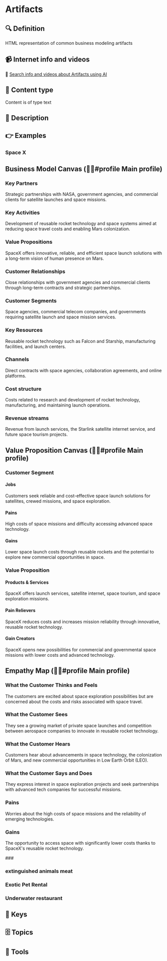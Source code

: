 
# Artifacts


## 🔍 Definition
HTML representation of common business modeling artifacts


## 📹 Internet info and videos
🤖 [Search info and videos about Artifacts using AI](https://www.perplexity.ai/search?q=videos+about+Artifacts:+
)


## 📰 Content type 
Content is of type text

## 📖 Description
  


## 👉 Examples
  ### Space X
  <h2>Business Model Canvas (🙎‍♂️#profile Main profile)</h2>
  <div id="business-model-canvas" class="bg-gray-100 h-screen p-5">
      <div class="row-span-2 grid h-3/5 grid-cols-5 bg-white shadow-lg">
          <div class="row-span-2 border pl-2">
              <h3>Key Partners</h3>
              <p>Strategic partnerships with NASA, government agencies, and commercial clients for satellite launches and space missions.</p>
          </div>
          <div class="row-span-1 border pl-2">
              <h3>Key Activities</h3>
              <p>Development of reusable rocket technology and space systems aimed at reducing space travel costs and enabling Mars colonization.</p>
          </div>
          <div class="row-span-2 border pl-2">
              <h3>Value Propositions</h3>
              <p>SpaceX offers innovative, reliable, and efficient space launch solutions with a long-term vision of human presence on Mars.</p>
          </div>
          <div class="border pl-2">
              <h3>Customer Relationships</h3>
              <p>Close relationships with government agencies and commercial clients through long-term contracts and strategic partnerships.</p>
          </div>
          <div class="row-span-2 border pl-2">
              <h3>Customer Segments</h3>
              <p>Space agencies, commercial telecom companies, and governments requiring satellite launch and space mission services.</p>
          </div>
          <div class="border pl-2">
              <h3>Key Resources</h3>
              <p>Reusable rocket technology such as Falcon and Starship, manufacturing facilities, and launch centers.</p>
          </div>
          <div class="border pl-2">
              <h3>Channels</h3>
              <p>Direct contracts with space agencies, collaboration agreements, and online platforms.</p>
          </div>
      </div>
      <div class="grid h-52 grid-cols-2 bg-white shadow-lg">
          <div class="border pl-2">
              <h3>Cost structure</h3>
              <p>Costs related to research and development of rocket technology, manufacturing, and maintaining launch operations.</p>
          </div>
          <div class="border pl-2">
              <h3>Revenue streams</h3>
              <p>Revenue from launch services, the Starlink satellite internet service, and future space tourism projects.</p>
          </div>
      </div>
  </div>
  <h2>Value Proposition Canvas (🙎‍♂️#profile Main profile)</h2>
  <div id="value-proposition-canvas" class="bg-gray-100 h-screen p-5">
      <div class="grid h-3/5 grid-cols-2 gap-4 bg-white shadow-lg p-5">
          <!-Customer Segment -->
          <div class="border p-5">
              <h3>Customer Segment</h3>
              <div class="border-t mt-3">
                  <h4>Jobs</h4>
                  <p>Customers seek reliable and cost-effective space launch solutions for satellites, crewed missions, and space exploration.</p>
              </div>
              <div class="border-t mt-3">
                  <h4>Pains</h4>
                  <p>High costs of space missions and difficulty accessing advanced space technology.</p>
              </div>
              <div class="border-t mt-3">
                  <h4>Gains</h4>
                  <p>Lower space launch costs through reusable rockets and the potential to explore new commercial opportunities in space.</p>
              </div>
          </div>
          <!-Value Proposition -->
          <div class="border p-5">
              <h3>Value Proposition</h3>
              <div class="border-t mt-3">
                  <h4>Products & Services</h4>
                  <p>SpaceX offers launch services, satellite internet, space tourism, and space exploration missions.</p>
              </div>
              <div class="border-t mt-3">
                  <h4>Pain Relievers</h4>
                  <p>SpaceX reduces costs and increases mission reliability through innovative, reusable rocket technology.</p>
              </div>
              <div class="border-t mt-3">
                  <h4>Gain Creators</h4>
                  <p>SpaceX opens new possibilities for commercial and governmental space missions with lower costs and advanced technology.</p>
              </div>
          </div>
      </div>
  </div>
  <h2>Empathy Map (🙎‍♂️#profile Main profile)</h2>
  <div id="empathy-map" class="bg-gray-100 h-screen p-5">
      <div class="grid h-3/5 grid-cols-2 gap-4 bg-white shadow-lg p-5">
          <!-What Customer Thinks and Feels -->
          <div class="border p-5">
              <h3>What the Customer Thinks and Feels</h3>
              <p>The customers are excited about space exploration possibilities but are concerned about the costs and risks associated with space travel.</p>
          </div>
          <!-What Customer Sees -->
          <div class="border p-5">
              <h3>What the Customer Sees</h3>
              <p>They see a growing market of private space launches and competition between aerospace companies to innovate in reusable rocket technology.</p>
          </div>
          <!-What Customer Hears -->
          <div class="border p-5">
              <h3>What the Customer Hears</h3>
              <p>Customers hear about advancements in space technology, the colonization of Mars, and new commercial opportunities in Low Earth Orbit (LEO).</p>
          </div>
          <!-What Customer Says and Does -->
          <div class="border p-5">
              <h3>What the Customer Says and Does</h3>
              <p>They express interest in space exploration projects and seek partnerships with advanced tech companies for successful missions.</p>
          </div>
          <!-Pains -->
          <div class="border p-5">
              <h3>Pains</h3>
              <p>Worries about the high costs of space missions and the reliability of emerging technologies.</p>
          </div>
          <!-Gains -->
          <div class="border p-5">
              <h3>Gains</h3>
              <p>The opportunity to access space with significantly lower costs thanks to SpaceX's reusable rocket technology.</p>
          </div>
      </div>
  </div>
  ### 
  
  ### extinguished animals meat
  
  ### Exotic Pet Rental
  
  ### Underwater restaurant
  


## 🔑 Keys
  


## 🗄️ Topics
  


## 🧰 Tools
  
